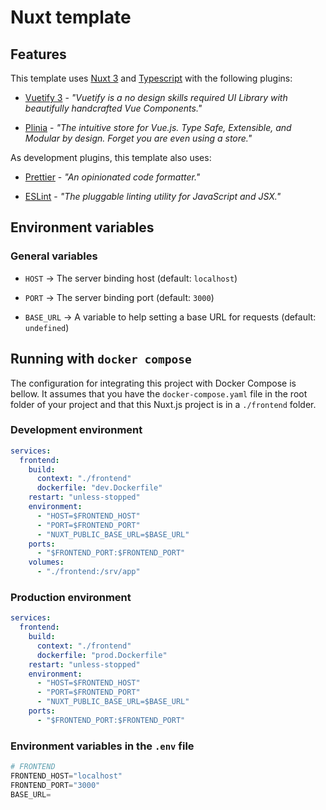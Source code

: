 # Nuxt template

## Features

This template uses [Nuxt 3](https://nuxt.com/) and [Typescript](https://www.typescriptlang.org/) with the following plugins:

- [Vuetify 3](https://vuetifyjs.com/) - *"Vuetify is a no design skills required UI Library with beautifully handcrafted Vue Components."*

- [Plinia](https://pinia.vuejs.org/) - *"The intuitive store for Vue.js. Type Safe, Extensible, and Modular by design. Forget you are even using a store."*

As development plugins, this template also uses:

- [Prettier](https://prettier.io/) - *"An opinionated code formatter."*

- [ESLint](https://eslint.org/) - *"The pluggable linting utility for JavaScript and JSX."*

## Environment variables

### General variables

- `HOST` → The server binding host (default: `localhost`)

- `PORT` → The server binding port (default: `3000`)

- `BASE_URL` → A variable to help setting a base URL for requests (default: `undefined`)

## Running with `docker compose`

The configuration for integrating this project with Docker Compose is bellow. It assumes that you have the `docker-compose.yaml` file in the root folder of your project and that this Nuxt.js project is in a `./frontend` folder.

### Development environment

```yaml
services:
  frontend:
    build:
      context: "./frontend"
      dockerfile: "dev.Dockerfile"
    restart: "unless-stopped"
    environment:
      - "HOST=$FRONTEND_HOST"
      - "PORT=$FRONTEND_PORT"
      - "NUXT_PUBLIC_BASE_URL=$BASE_URL"
    ports:
      - "$FRONTEND_PORT:$FRONTEND_PORT"
    volumes:
      - "./frontend:/srv/app"
```

### Production environment

```yaml
services:
  frontend:
    build:
      context: "./frontend"
      dockerfile: "prod.Dockerfile"
    restart: "unless-stopped"
    environment:
      - "HOST=$FRONTEND_HOST"
      - "PORT=$FRONTEND_PORT"
      - "NUXT_PUBLIC_BASE_URL=$BASE_URL"
    ports:
      - "$FRONTEND_PORT:$FRONTEND_PORT"
```

### Environment variables in the `.env` file

```py
# FRONTEND
FRONTEND_HOST="localhost"
FRONTEND_PORT="3000"
BASE_URL=
```
